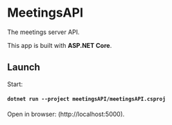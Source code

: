 # MeetingsAPI

The meetings server API.

This app is built with **ASP.NET Core**.

## Launch

Start:

#### `dotnet run --project meetingsAPI/meetingsAPI.csproj`

Open in browser: (http://localhost:5000).